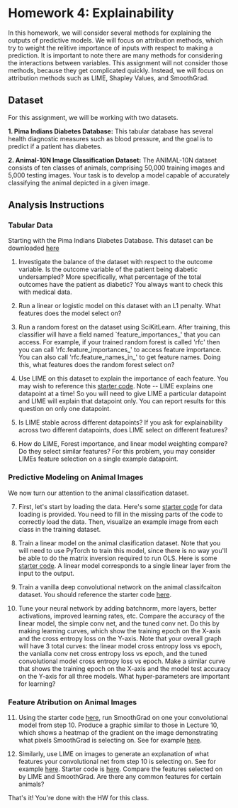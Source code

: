 # Homework 4: Explainability
In this homework, we will consider several methods for explaining the outputs of predictive models. We will focus on attribution methods, which try to weight the relitive importance of inputs with respect to making a prediction. It is important to note there are many methods for considering the interactions between variables. This assignment will not consider those methods, because they get complicated quickly. Instead, we will focus on attribution methods such as LIME, Shapley Values, and SmoothGrad. 




## Dataset

For this assignment, we will be working with two datasets.

**1. Pima Indians Diabetes Database:** This tabular database has several health diagnostic measures such as blood pressure, and the goal is to predict if a patient has diabetes. 

**2. Animal-10N Image Classification Dataset:** The ANIMAL-10N dataset consists of ten classes of animals, comprising 50,000 training images and 5,000 testing images. Your task is to develop a model capable of accurately classifying the animal depicted in a given image. 

## Analysis Instructions

### Tabular Data

Starting with the Pima Indians Diabetes Database. This dataset can be downloaded [here](https://www.kaggle.com/datasets/uciml/pima-indians-diabetes-database)

1. Investigate the balance of the dataset with respect to the outcome variable. Is the outcome variable of the patient being diabetic undersampled? More specifically, what percentage of the total outcomes have the patient as diabetic? You always want to check this with medical data. 

2. Run a linear or logistic model on this dataset with an L1 penalty. What features does the model select on? 

3. Run a random forest on the dataset using SciKitLearn. After training, this classifier will have a field named `feature_importances_' that you can access. For example, if your trained random forest is called 'rfc' then you can call 'rfc.feature_importances_' to access feature importance. You can also call 'rfc.feature_names_in_' to get feature names. Doing this, what features does the random forest select on? 

4. Use LIME on this dataset to explain the importance of each feature. You may wish to reference this [starter code](https://www.kaggle.com/code/prashant111/explain-your-model-predictions-with-lime). Note -- LIME explains one datapoint at a time! So you will need to give LIME a particular datapoint and LIME will explain that datapoint only. You can report results for this question on only one datapoint. 

5. Is LIME stable across different datapoints? If you ask for explainability across two different datapoints, does LIME select on different features? 

6. How do LIME, Forest importance, and linear model weighting compare? Do they select similar features? For this problem, you may consider LIMEs feature selection on a single example datapoint. 


### Predictive Modeling on Animal Images

We now turn our attention to the animal classification dataset. 

7. First, let's start by loading the data. Here's some [starter code](https://github.com/bstadie/Stat_415_Spring_2023/blob/main/homework-4/data_loader.py) for data loading is provided. You need to fill in the missing parts of the code to correctly load the data. Then, visualize an example image from each class in the training dataset.

8. Train a linear model on the animal clasification dataset. Note that you will need to use PyTorch to train this model, since there is no way you'll be able to do the matrix inversion required to run OLS. Here is some [starter code](https://github.com/yunjey/pytorch-tutorial/blob/master/tutorials/01-basics/linear_regression/main.py). A linear model corresponds to a single linear layer from the input to the output.

9. Train a vanilla deep convolutional network on the animal classifcaiton dataset. You should reference the starter code [here](https://github.com/bstadie/Stat_415_Spring_2023/blob/main/homework-4/nn_models.py#L50). 

10. Tune your neural network by adding batchnorm, more layers, better activations, improved learning rates, etc. Compare the accuracy of the linear model, the simple conv net, and the tuned conv net. Do this by making learning curves, which show the training epoch on the X-axis and the cross entropy loss on the Y-axis. Note that your overall graph will have 3 total curves: the linear model cross entropy loss vs epoch, the vanialla conv net cross entropy loss vs epoch, and the tuned convolutional model cross entropy loss vs epoch. Make a similar curve that shows the training epoch on the X-axis and the model test accuracy on the Y-axis for all three models. What hyper-parameters are important for learning?


### Feature Atribution on Animal Images

11. Using the starter code [here](https://github.com/bstadie/Stat_415_Spring_2023/blob/main/homework-4/smooth_grad.py), run SmoothGrad on one your convolutional model from step 10. Produce a graphic similar to those in Lecture 10, which shows a heatmap of the gradient on the image demonstrating what pixels SmoothGrad is selecting on. See for example [here](https://www.semanticscholar.org/paper/SmoothGrad%3A-removing-noise-by-adding-noise-Smilkov-Thorat/f538dca4def5167a32fbc12107b69a05f0c9d832/figure/2).

12. Similarly, use LIME on images to generate an explanation of what features your convolutional net from step 10 is selecting on. See for example [here](https://raw.githubusercontent.com/marcotcr/lime/master/doc/images/images.png). Starter code is [here](https://github.com/bstadie/Stat_415_Spring_2023/blob/main/homework-4/LIME.py). Compare the features selected on by LIME and SmoothGrad. Are there any common features for certain animals? 

That's it! You're done with the HW for this class. 

